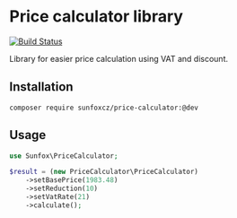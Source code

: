 Price calculator library
===============

[![Build Status](https://travis-ci.org/sunfoxcz/price-calculator.svg?branch=master)](https://travis-ci.org/sunfoxcz/price-calculator)

Library for easier price calculation using VAT and discount.

Installation
------------

	composer require sunfoxcz/price-calculator:@dev

Usage
-----

```php
use Sunfox\PriceCalculator;

$result = (new PriceCalculator\PriceCalculator)
	->setBasePrice(1983.48)
	->setReduction(10)
	->setVatRate(21)
	->calculate();
```
